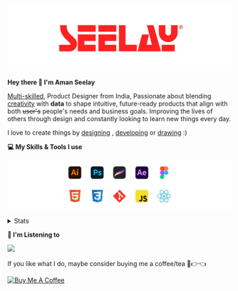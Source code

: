 [![banner](./images/seelay.svg)](https://www.seelay.in)

**Hey there 👋 I'm Aman Seelay**

[Multi-skilled](https://www.seelay.in/#skills), Product Designer from India, Passionate about blending [creativity](https://illustrations.seelay.in) with <b>data</b> to shape intuitive, future-ready products that align with both <s>user's</s> people's needs and business goals. Improving the lives of others through design and constantly looking to learn new things every day.

I love to create things by [designing](https://www.seelay.in/#work) , [developing](https://www.seelay.in/#projects) or [drawing](https://art.seelay.in) :)

**💻 My Skills & Tools I use**

[![banner](./images/skills&tools.svg)](https://www.seelay.in/about)

<details>
  <summary>Stats</summary>

---

<!--START_SECTION:waka-->
![Profile Views](http://img.shields.io/badge/Profile%20Views-1-blue)

**🐱 My GitHub Data** 

> 📦 822.1 kB Used in GitHub's Storage 
 > 
> 🏆 69 Contributions in the Year 2025
 > 
> 💼 Opted to Hire
 > 
> 📜 1 Public Repository 
 > 
> 🔑 47 Private Repository 
 > 
**I'm a Night 🦉** 

```text
🌞 Morning                342 commits         ███░░░░░░░░░░░░░░░░░░░░░░   12.35 % 
🌆 Daytime                473 commits         ████░░░░░░░░░░░░░░░░░░░░░   17.08 % 
🌃 Evening                876 commits         ████████░░░░░░░░░░░░░░░░░   31.64 % 
🌙 Night                  1078 commits        ██████████░░░░░░░░░░░░░░░   38.93 % 
```
📅 **I'm Most Productive on Thursday** 

```text
Monday                   342 commits         ███░░░░░░░░░░░░░░░░░░░░░░   12.35 % 
Tuesday                  432 commits         ████░░░░░░░░░░░░░░░░░░░░░   15.60 % 
Wednesday                322 commits         ███░░░░░░░░░░░░░░░░░░░░░░   11.63 % 
Thursday                 501 commits         █████░░░░░░░░░░░░░░░░░░░░   18.09 % 
Friday                   345 commits         ███░░░░░░░░░░░░░░░░░░░░░░   12.46 % 
Saturday                 349 commits         ███░░░░░░░░░░░░░░░░░░░░░░   12.60 % 
Sunday                   478 commits         ████░░░░░░░░░░░░░░░░░░░░░   17.26 % 
```


📊 **This Week I Spent My Time On** 

```text
🕑︎ Time Zone: Asia/Kolkata

💬 Programming Languages: 
Other                    7 hrs 11 mins       █████████████████████░░░░   83.70 % 
JavaScript               1 hr 12 mins        ███░░░░░░░░░░░░░░░░░░░░░░   13.99 % 
HTML                     4 mins              ░░░░░░░░░░░░░░░░░░░░░░░░░   00.92 % 
CSS                      1 min               ░░░░░░░░░░░░░░░░░░░░░░░░░   00.33 % 
Bash                     1 min               ░░░░░░░░░░░░░░░░░░░░░░░░░   00.24 % 

🔥 Editors: 
Chrome                   5 hrs 34 mins       ████████████████░░░░░░░░░   64.85 % 
Edge                     1 hr 51 mins        █████░░░░░░░░░░░░░░░░░░░░   21.70 % 
VS Code                  1 hr 9 mins         ███░░░░░░░░░░░░░░░░░░░░░░   13.45 % 

💻 Operating System: 
Windows                  8 hrs 35 mins       █████████████████████████   100.00 % 
```

**I Mostly Code in JavaScript** 

```text
JavaScript               30 repos            ███████████████░░░░░░░░░░   61.22 % 
TypeScript               12 repos            ██████░░░░░░░░░░░░░░░░░░░   24.49 % 
HTML                     4 repos             ██░░░░░░░░░░░░░░░░░░░░░░░   08.16 % 
Java                     3 repos             ██░░░░░░░░░░░░░░░░░░░░░░░   06.12 % 
```




 Last Updated on 24/01/2025 06:45:38 UTC
<!--END_SECTION:waka-->

---

 </details>

**🎵 I'm Listening to**

<object data="https://now-play.vercel.app/api/generate?uid=7a17a86e-d6b7-43b5-8d9c-1d6dae42a779" >

  <img src="https://now-play.vercel.app/api/generate?uid=7a17a86e-d6b7-43b5-8d9c-1d6dae42a779" />

</object>

If you like what I do, maybe consider buying me a coffee/tea 🥺👉👈

<a href="https://www.buymeacoffee.com/seelay" target="_blank"><img src="https://cdn.buymeacoffee.com/buttons/v2/default-red.png" alt="Buy Me A Coffee" width="150" ></a>
